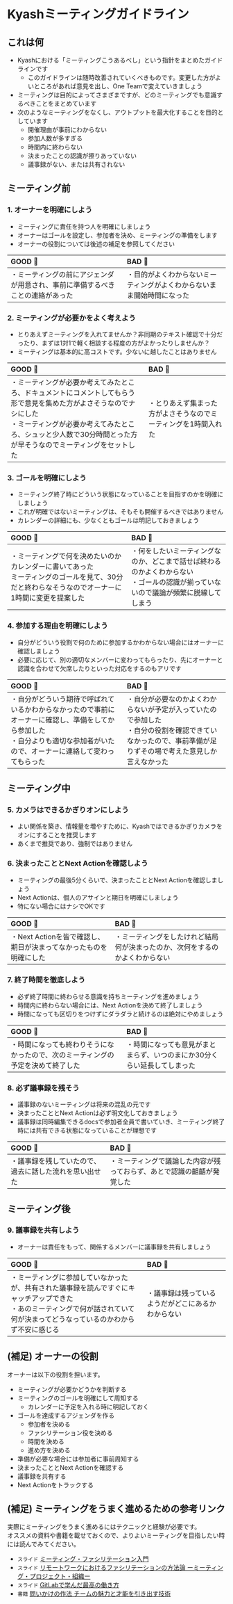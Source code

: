 # Kyashミーティングガイドライン

## これは何

- Kyashにおける「ミーティングこうあるべし」という指針をまとめたガイドラインです
    - このガイドラインは随時改善されていくべきものです。変更した方がよいところがあれば意見を出し、One Teamで変えていきましょう
- ミーティングは目的によってさまざまですが、どのミーティングでも意識するべきことをまとめています
- 次のようなミーティングをなくし、アウトプットを最大化することを目的としています
    - 開催理由が事前にわからない
    - 参加人数が多すぎる
    - 時間内に終わらない
    - 決まったことの認識が擦りあっていない
    - 議事録がない、または共有されない

## ミーティング前

### 1. オーナーを明確にしよう

- ミーティングに責任を持つ人を明確にしましょう
- オーナーはゴールを設定し、参加者を決め、ミーティングの準備をします
- オーナーの役割については後述の補足を参照してください

GOOD :ok_person:  | BAD :no_good: 
:-- | :--
・ミーティングの前にアジェンダが用意され、事前に準備するべきことの連絡があった | ・目的がよくわからないミーティングがよくわからないまま開始時間になった

### 2. ミーティングが必要かをよく考えよう

- とりあえずミーティングを入れてませんか？非同期のテキスト確認で十分だったり、まずは1対1で軽く相談する程度の方がよかったりしませんか？
- ミーティングは基本的に高コストです。少ないに越したことはありません

GOOD :ok_person:  | BAD :no_good: 
:-- | :--
・ミーティングが必要か考えてみたところ、ドキュメントにコメントしてもらう形で意見を集めた方がよさそうなのでナシにした<br>・ミーティングが必要か考えてみたところ、シュッと少人数で30分時間とった方が早そうなのでミーティングをセットした | ・とりあえず集まった方がよさそうなのでミーティングを1時間入れた

### 3. ゴールを明確にしよう

- ミーティング終了時にどういう状態になっていることを目指すのかを明確にしましょう
- これが明確ではないミーティングは、そもそも開催するべきではありません
- カレンダーの詳細にも、少なくともゴールは明記しておきましょう

GOOD :ok_person:  | BAD :no_good: 
:-- | :--
・ミーティングで何を決めたいのかカレンダーに書いてあった<br>ミーティングのゴールを見て、30分だと終わらなそうなのでオーナーに1時間に変更を提案した | ・何をしたいミーティングなのか、どこまで話せば終わるのかよくわからない<br>・ゴールの認識が揃っていないので議論が頻繁に脱線してしまう

### 4. 参加する理由を明確にしよう

- 自分がどういう役割で何のために参加するかわからない場合にはオーナーに確認しましょう
- 必要に応じて、別の適切なメンバーに変わってもらったり、先にオーナーと認識を合わせて欠席したりといった対応をするのもアリです

GOOD :ok_person:  | BAD :no_good: 
:-- | :--
・自分がどういう期待で呼ばれているかわからなかったので事前にオーナーに確認し、準備をしてから参加した<br>・自分よりも適切な参加者がいたので、オーナーに連絡して変わってもらった | ・自分が必要なのかよくわからないが予定が入っていたので参加した<br>・自分の役割を確認できていなかったので、事前準備が足りずその場で考えた意見しか言えなかった

## ミーティング中

### 5. カメラはできるかぎりオンにしよう

- よい関係を築き、情報量を増やすために、Kyashではできるかぎりカメラをオンにすることを推奨します
- あくまで推奨であり、強制ではありません

### 6. 決まったこととNext Actionを確認しよう

- ミーティングの最後5分くらいで、決まったこととNext Actionを確認しましょう
- Next Actionは、個人のアサインと期日を明確にしましょう
- 特にない場合にはナシでOKです

GOOD :ok_person:  | BAD :no_good: 
:-- | :--
・Next Actionを皆で確認し、期日が決まってなかったものを明確にした | ・ミーティングをしたけれど結局何が決まったのか、次何をするのかよくわからない

### 7. 終了時間を徹底しよう

- 必ず終了時間に終わらせる意識を持ちミーティングを進めましょう
- 時間内に終わらない場合には、Next Actionを決めて終了しましょう
- 時間になっても区切りをつけずにダラダラと続けるのは絶対にやめましょう

GOOD :ok_person:  | BAD :no_good: 
:-- | :--
・時間になっても終わりそうになかったので、次のミーティングの予定を決めて終了した | ・時間になっても意見がまとまらず、いつのまにか30分くらい延長してしまった

### 8. 必ず議事録を残そう

- 議事録のないミーティングは将来の混乱の元です
- 決まったこととNext Actionは必ず明文化しておきましょう
- 議事録は同時編集できるdocsで参加者全員で書いていき、ミーティング終了時には共有できる状態になっていることが理想です

GOOD :ok_person:  | BAD :no_good: 
:-- | :--
・議事録を残していたので、過去に話した流れを思い出せた | ・ミーティングで議論した内容が残っておらず、あとで認識の齟齬が発覚した

## ミーティング後

### 9. 議事録を共有しよう

- オーナーは責任をもって、関係するメンバーに議事録を共有しましょう

GOOD :ok_person:  | BAD :no_good: 
:-- | :--
・ミーティングに参加していなかったが、共有された議事録を読んですぐにキャッチアップできた<br>・あのミーティングで何が話されていて何が決まってどうなっているのかわからず不安に感じる | ・議事録は残っているようだがどこにあるかわからない

## (補足) オーナーの役割

オーナーは以下の役割を担います。

- ミーティングが必要かどうかを判断する
- ミーティングのゴールを明確にして周知する
    - カレンダーに予定を入れる時に明記しておく
- ゴールを達成するアジェンダを作る
    - 参加者を決める
    - ファシリテーション役を決める
    - 時間を決める
    - 進め方を決める
- 準備が必要な場合には参加者に事前周知する
- 決まったこととNext Actionを確認する
- 議事録を共有する
- Next Actionをトラックする

## (補足) ミーティングをうまく進めるための参考リンク

実際にミーティングをうまく進めるにはテクニックと経験が必要です。  
オススメの資料や書籍を載せておくので、よりよいミーティングを目指したい時には読んでみてください。

- `スライド` [ミーティング・ファシリテーション入門](https://speakerdeck.com/iwashi86/introduction-to-meeting-and-facilitation)
- `スライド` [リモートワークにおけるファシリテーションの方法論 ーミーティング・プロジェクト・組織ー](https://docs.google.com/presentation/d/1dQgbxB6_0kosazzgfk0Gmoa8c7dInfOy_NvZejfpneo/edit)
- `スライド` [GitLabで学んだ最高の働き方](https://learn.gitlab.com/c/gitlab-presentation-developers-summit?x=JBqxmQ)
- `書籍` [問いかけの作法 チームの魅力と才能を引き出す技術](https://www.amazon.co.jp/dp/B09LH1NKGV)
